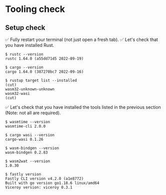 # Tooling check

## Setup check

✅ Fully restart your terminal (not just open a fresh tab).
✅ Let's check that you have installed Rust.

```console
$ rustc --version
rustc 1.64.0 (a55dd71d5 2022-09-19)
```

```console
$ cargo --version
cargo 1.64.0 (387270bc7 2022-09-16)
```

```console
$ rustup target list --installed
(cut)
wasm32-unknown-unknown
wasm32-wasi
(cut)
```

✅ Let's check that you have installed the tools listed in the previous section (Note: not all are required).

```console
$ wasmtime --version
wasmtime-cli 2.0.0
```

```console
$ cargo wasi --version
cargo-wasi 0.1.26
```

```console
$ wasm-bindgen --version
wasm-bindgen 0.2.83
```

```console
$ wasm2wat --version
1.0.30
```

```console
$ fastly version
Fastly CLI version v4.2.0 (a1e8772)
Built with go version go1.18.6 linux/amd64
Viceroy version: viceroy 0.3.1
```
